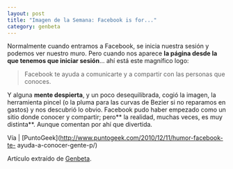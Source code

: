 ```yaml
---
layout: post
title: "Imagen de la Semana: Facebook is for..."
category: genbeta
---
```




Normalmente cuando entramos a Facebook, se inicia nuestra sesión y podemos ver
nuestro muro. Pero cuando nos aparece **la página desde la que tenemos que
iniciar sesión**... ahí está este magnífico logo:

> Facebook te ayuda a comunicarte y a compartir con las personas que conoces.

Y alguna **mente despierta**, y un poco desequilibrada, cogió la imagen, la
herramienta pincel (o la pluma para las curvas de Bezier si no reparamos en
gastos) y nos descubrió lo obvio. Facebook pudo haber empezado como un sitio
donde conocer y compartir; pero** la realidad, muchas veces, es muy
distinta**. Aunque comentan por ahí que divertida.

Vía | [PuntoGeek](http://www.puntogeek.com/2010/12/11/humor-facebook-te-
ayuda-a-conocer-gente-p/)

Artículo extraído de [Genbeta](http://www.genbeta.com).